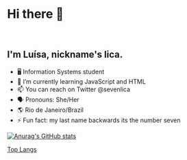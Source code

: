 <h1> Hi there 👋</h1>
<br>
 <h2>I'm Luísa, nickname's lica.</h2>
 
- 🖥️ Information Systems student
- 🌱 I’m currently learning JavaScript and HTML
- 📫 You can reach on Twitter @sevenlica
- 🗣️ Pronouns: She/Her
- 🌎 Rio de Janeiro/Brazil
- ⚡ Fun fact: my last name backwards its the number seven 


[![Anurag's GitHub stats](https://github-readme-stats.vercel.app/api?username=francoluisa&count_private=true&theme=radical&show_icons=true)](https://github.com/anuraghazra/github-readme-stats)


<!-- thanks to @anuraghazra with the stats
 (https://github.com/anuraghazra/github-readme-stats) -->

[Top Langs](https://github-readme-stats.vercel.app/api/top-langs/?username=francoluisa&layout=compact)
